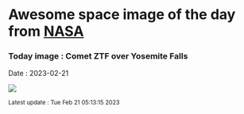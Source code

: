 
# Awesome space image of the day from [NASA](https://api.nasa.gov/)

### Today image : Comet ZTF  over Yosemite Falls
Date : 2023-02-21

![](https://apod.nasa.gov/apod/image/2302/CometZtfYosemite_Mostofi_960.jpg)

<small>Latest update : Tue Feb 21 05:13:15 2023</small>
        